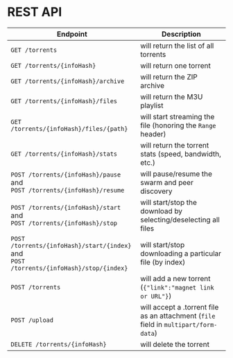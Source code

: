 REST API
========

Endpoint | Description
--- | ---
`GET /torrents` | will return the list of all torrents
`GET /torrents/{infoHash}` | will return one torrent
`GET /torrents/{infoHash}/archive` | will return the ZIP archive
`GET /torrents/{infoHash}/files` | will return the M3U playlist
`GET /torrents/{infoHash}/files/{path}` | will start streaming the file (honoring the `Range` header)
`GET /torrents/{infoHash}/stats` | will return the torrent stats (speed, bandwidth, etc.)
`POST /torrents/{infoHash}/pause` and <br>`POST /torrents/{infoHash}/resume` | will pause/resume the swarm and peer discovery
`POST /torrents/{infoHash}/start` and <br>`POST /torrents/{infoHash}/stop` | will start/stop the download by selecting/deselecting all files
`POST /torrents/{infoHash}/start/{index}` and <br>`POST /torrents/{infoHash}/stop/{index}` | will start/stop downloading a particular file (by index)
`POST /torrents` | will add a new torrent (`{"link":"magnet link or URL"}`)
`POST /upload` | will accept a .torrent file as an attachment (`file` field in `multipart/form-data`)
`DELETE /torrents/{infoHash}` | will delete the torrent
